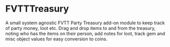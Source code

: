 # FVTTTreasury
A small system agnostic FVTT Party Treasury add-on module to keep track of party money, loot etc. Drag and drop items to and from the treasury, noting who has the items on their person, add notes for loot, track gem and misc object values for easy conversion to coins.
